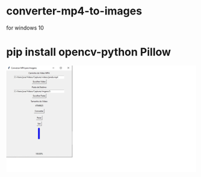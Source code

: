 # converter-mp4-to-images
for windows 10
# pip install opencv-python Pillow
![image](https://github.com/0joseDark/converter-mp4-to-images/blob/main/image/converter.jpg)
